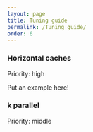 ```yaml
---
layout: page
title: Tuning guide
permalink: /Tuning guide/
order: 6
---
```




### Horizontal caches ###
Priority: high

Put an example here!

### k parallel ###
Priority: middle


